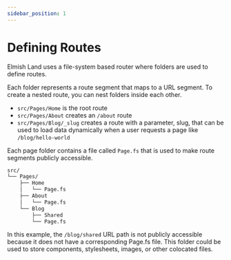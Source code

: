 ```yaml
---
sidebar_position: 1
---
```


# Defining Routes

Elmish Land uses a file-system based router where folders are used to define routes.

Each folder represents a route segment that maps to a URL segment. To create a nested route, you can nest folders inside each other.

* `src/Pages/Home` is the root route
* `src/Pages/About` creates an `/about` route
* `src/Pages/Blog/_slug` creates a route with a parameter, slug, that can be used to load data dynamically when a user requests a page like `/blog/hello-world`

Each page folder contains a file called `Page.fs` that is used to make route segments publicly accessible.

```bash
src/
└── Pages/
    ├── Home
    │   └── Page.fs
    ├── About
    │   └── Page.fs
    └── Blog
        ├── Shared
        └── Page.fs
```

In this example, the `/blog/shared` URL path is not publicly accessible because it does not have a corresponding Page.fs file. This folder could be used to store components, stylesheets, images, or other colocated files.

